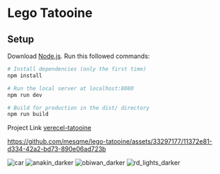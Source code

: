 # Lego Tatooine
## Setup
Download [Node.js](https://nodejs.org/en/download/).
Run this followed commands:

``` bash
# Install dependencies (only the first time)
npm install

# Run the local server at localhost:8080
npm run dev

# Build for production in the dist/ directory
npm run build
```

Project Link [verecel-tatooine](https://tatooine.vercel.app/)

https://github.com/mesqme/lego-tatooine/assets/33297177/11372e81-d334-42a2-bd73-890e06ad723b

![car](https://github.com/mesqme/lego-tatooine/assets/33297177/4a346d2d-5a50-4ed6-a88f-8ff52047dd08)
![anakin_darker](https://github.com/mesqme/lego-tatooine/assets/33297177/131edb4a-3dfd-4c9a-8823-37c8a39aaf25)
![obiwan_darker](https://github.com/mesqme/lego-tatooine/assets/33297177/3a24e79b-67cd-49a3-9857-afeec55f8d11)
![rd_lights_darker](https://github.com/mesqme/lego-tatooine/assets/33297177/46220763-064c-4f76-9c87-e649100f9040)
